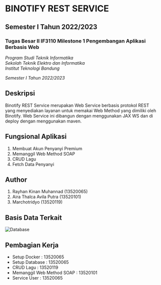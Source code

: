 # BINOTIFY REST SERVICE
## Semester I Tahun 2022/2023
### Tugas Besar II IF3110 Milestone 1 Pengembangan Aplikasi Berbasis Web

*Program Studi Teknik Informatika* <br />
*Sekolah Teknik Elektro dan Informatika* <br />
*Institut Teknologi Bandung* <br />

*Semester I Tahun 2022/2023*

## Deskripsi
Binotify REST Service merupakan Web Service berbasis protokol REST yang menyediakan layanan untuk memakai Web Method yang dimiliki oleh
Binotify. Web Service ini dibangun dengan menggunakan JAX WS dan di deploy dengan menggunakan maven.

## Fungsional Aplikasi
1. Membuat Akun Penyanyi Premium
2. Memanggil Web Method SOAP
3. CRUD Lagu
4. Fetch Data Penyanyi

## Author
1. Rayhan Kinan Muhannad (13520065)
2. Aira Thalca Avila Putra (13520101)
3. Marchotridyo (13520119)

  
## Basis Data Terkait
![Database](./screenshots/SS.png)

## Pembagian Kerja
- Setup Docker : 13520065
- Setup Database : 13520065
- CRUD Lagu : 13520119
- Memanggil Web Method SOAP : 13520101
- Service User : 13520065